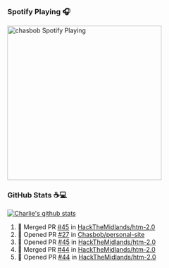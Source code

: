### Spotify Playing 🎧

[<img src="https://novatorem.chasbob.vercel.app/api/spotify" alt="chasbob Spotify Playing" width="350" />](https://open.spotify.com/user/charlie2026)

### GitHub Stats :coffee::computer:

[![Charlie's github stats](https://github-readme-stats-six-tau.vercel.app/api?username=chasbob&count_private=true&hide_rank=true&hide=stars&hide_title=true)](https://github.com/anuraghazra/github-readme-stats)

<!--START_SECTION:activity-->
1. 🎉 Merged PR [#45](https://github.com/HackTheMidlands/htm-2.0/pull/45) in [HackTheMidlands/htm-2.0](https://github.com/HackTheMidlands/htm-2.0)
2. 💪 Opened PR [#27](https://github.com/Chasbob/personal-site/pull/27) in [Chasbob/personal-site](https://github.com/Chasbob/personal-site)
3. 💪 Opened PR [#45](https://github.com/HackTheMidlands/htm-2.0/pull/45) in [HackTheMidlands/htm-2.0](https://github.com/HackTheMidlands/htm-2.0)
4. 🎉 Merged PR [#44](https://github.com/HackTheMidlands/htm-2.0/pull/44) in [HackTheMidlands/htm-2.0](https://github.com/HackTheMidlands/htm-2.0)
5. 💪 Opened PR [#44](https://github.com/HackTheMidlands/htm-2.0/pull/44) in [HackTheMidlands/htm-2.0](https://github.com/HackTheMidlands/htm-2.0)
<!--END_SECTION:activity-->
